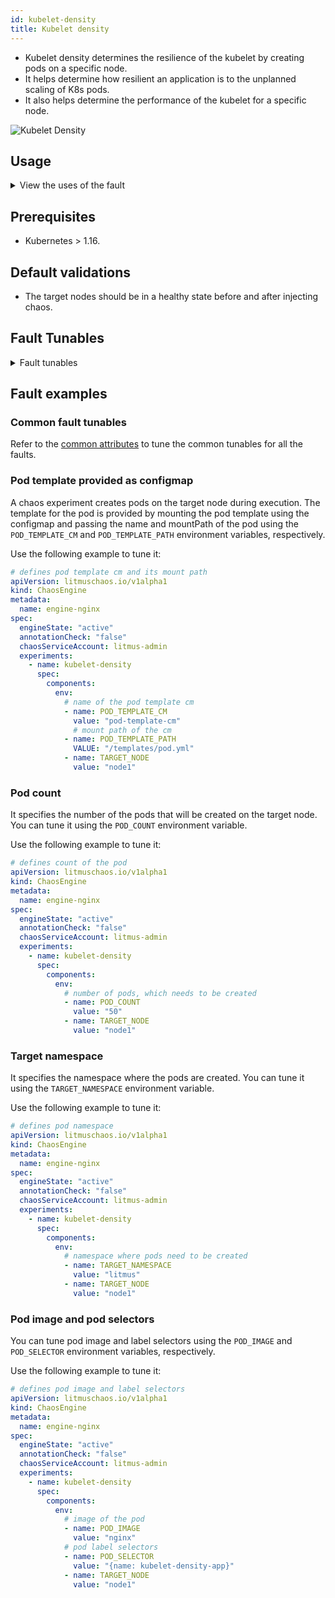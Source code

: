```yaml
---
id: kubelet-density
title: Kubelet density
---
```

- Kubelet density determines the resilience of the kubelet by creating pods on a specific node. 
- It helps determine how resilient an application is to the unplanned scaling of K8s pods.
- It also helps determine the performance of the kubelet for a specific node.

![Kubelet Density](./static/images/kubelet-density.png)

## Usage

<details>
<summary>View the uses of the fault</summary>
<div>
This fault helps determine how resilient an application is to the unplanned scaling of K8s pods.
</div>
</details>

## Prerequisites

- Kubernetes > 1.16.

## Default validations

- The target nodes should be in a healthy state before and after injecting chaos.

## Fault Tunables

<details>
    <summary>Fault tunables</summary>
    <h2>Mandatory Fields</h2>
    <table>
      <tr>
        <th> Variables </th>
        <th> Description </th>
        <th> Notes </th>
      </tr>
      <tr>
        <td> TARGET_NODE </td>
        <td> Name of the target node. </td>
        <td> If this environment variable isn't set, a random target node is selected. </td>
      </tr>
    </table>
    <h2>Optional Fields</h2>
    <table>
      <tr>
        <th> Variables </th>
        <th> Description </th>
        <th> Notes </th>
      </tr>
      <tr>
        <td> TOTAL_CHAOS_DURATION </td>
        <td> Duration that you specify, through which chaos is injected into the target resource (in seconds). </td>
        <td> Defaults to 90s. </td>
      </tr>
      <tr>
        <td> POD_COUNT </td>
        <td> Total number of pods that are created during chaos. </td>
        <td> Defaults to 50. </td>
      </tr>
      <tr>
        <td> TARGET_NAMESPACE </td>
        <td> Namespace where the pods are created. </td>
        <td> Defaults to the namespace specified in <code>CHAOS_NAMESPACE</code>. </td>
      </tr>
      <tr>
        <td> POD_TEMPLATE_CM </td>
        <td> Name of the config map that contains the pod template. </td>
        <td> </td>
      </tr>
      <tr>
        <td> POD_TEMPLATE_PATH </td>
        <td> Path to the pod template configMap mount. </td>
        <td> Defaults to <code>/templates/pod.yml</code> </td>
      </tr>
      <tr>
        <td> POD_SELECTOR </td>
        <td> Labels of destination pods.</td>
        <td> Defaults to <code>&#123;name: kubelet-density-app&#125;</code>. </td>
      </tr>
      <tr>
        <td> POD_IMAGE </td>
        <td> Pod image used to create multiple pods. </td>
        <td> Defaults to <code>gcr.io/google_containers/pause-amd64:3.0</code>. </td>
      </tr>
      <tr>
        <td> RAMP_TIME </td>
        <td> Period to wait before and after injecting chaos (in seconds). </td>
        <td> For example, 30s. </td>
      </tr>
    </table>
</details>

## Fault examples

### Common fault tunables

Refer to the [common attributes](../common-tunables-for-all-faults) to tune the common tunables for all the faults.

### Pod template provided as configmap

A chaos experiment creates pods on the target node during execution. The template for the pod is provided by mounting the pod template using the configmap and passing the name and mountPath of the pod using the `POD_TEMPLATE_CM` and `POD_TEMPLATE_PATH` environment variables, respectively.

Use the following example to tune it:

[embedmd]: # "./static/manifests/kubelet-density/pod-template.yaml yaml"

```yaml
# defines pod template cm and its mount path
apiVersion: litmuschaos.io/v1alpha1
kind: ChaosEngine
metadata:
  name: engine-nginx
spec:
  engineState: "active"
  annotationCheck: "false"
  chaosServiceAccount: litmus-admin
  experiments:
    - name: kubelet-density
      spec:
        components:
          env:
            # name of the pod template cm
            - name: POD_TEMPLATE_CM
              value: "pod-template-cm"
              # mount path of the cm
            - name: POD_TEMPLATE_PATH
              VALUE: "/templates/pod.yml"
            - name: TARGET_NODE
              value: "node1"
```

### Pod count

It specifies the number of the pods that will be created on the target node. You can tune it using the `POD_COUNT` environment variable.

Use the following example to tune it:

[embedmd]: # "./static/manifests/kubelet-density/pod-count.yaml yaml"

```yaml
# defines count of the pod
apiVersion: litmuschaos.io/v1alpha1
kind: ChaosEngine
metadata:
  name: engine-nginx
spec:
  engineState: "active"
  annotationCheck: "false"
  chaosServiceAccount: litmus-admin
  experiments:
    - name: kubelet-density
      spec:
        components:
          env:
            # number of pods, which needs to be created
            - name: POD_COUNT
              value: "50"
            - name: TARGET_NODE
              value: "node1"
```

### Target namespace

It specifies the namespace where the pods are created. You can tune it using the `TARGET_NAMESPACE` environment variable.

Use the following example to tune it:

[embedmd]: # "./static/manifests/kubelet-density/target-namespace.yaml yaml"

```yaml
# defines pod namespace
apiVersion: litmuschaos.io/v1alpha1
kind: ChaosEngine
metadata:
  name: engine-nginx
spec:
  engineState: "active"
  annotationCheck: "false"
  chaosServiceAccount: litmus-admin
  experiments:
    - name: kubelet-density
      spec:
        components:
          env:
            # namespace where pods need to be created
            - name: TARGET_NAMESPACE
              value: "litmus"
            - name: TARGET_NODE
              value: "node1"
```

### Pod image and pod selectors

You can tune pod image and label selectors using the `POD_IMAGE` and `POD_SELECTOR` environment variables, respectively.

Use the following example to tune it:

[embedmd]: # "./static/manifests/kubelet-density/pod-image-and-selectors.yaml yaml"

```yaml
# defines pod image and label selectors
apiVersion: litmuschaos.io/v1alpha1
kind: ChaosEngine
metadata:
  name: engine-nginx
spec:
  engineState: "active"
  annotationCheck: "false"
  chaosServiceAccount: litmus-admin
  experiments:
    - name: kubelet-density
      spec:
        components:
          env:
            # image of the pod
            - name: POD_IMAGE
              value: "nginx"
            # pod label selectors
            - name: POD_SELECTOR
              value: "{name: kubelet-density-app}"
            - name: TARGET_NODE
              value: "node1"
```
